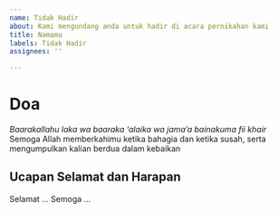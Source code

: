 ```yaml
---
name: Tidak Hadir
about: Kami mengundang anda untuk hadir di acara pernikahan kami
title: Namamu
labels: Tidak Hadir
assignees: ''

---
```


# Doa
*Baarakallahu laka wa baaraka ‘alaika wa jama’a bainakuma fii khair*
Semoga Allah memberkahimu ketika bahagia dan ketika susah, serta mengumpulkan kalian berdua dalam kebaikan

## Ucapan Selamat dan Harapan
Selamat ...
Semoga ...
